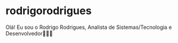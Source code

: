 # rodrigorodrigues
Olá! Eu sou o Rodrigo Rodrigues, Analista de Sistemas/Tecnologia e Desenvolvedor👩🏻‍💻
